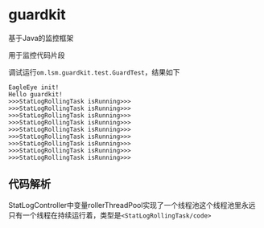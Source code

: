 # guardkit

基于Java的监控框架

用于监控代码片段

调试运行<code>om.lsm.guardkit.test.GuardTest</code>，结果如下
```text
EagleEye init!
Hello guardkit!
>>>StatLogRollingTask isRunning>>>
>>>StatLogRollingTask isRunning>>>
>>>StatLogRollingTask isRunning>>>
>>>StatLogRollingTask isRunning>>>
>>>StatLogRollingTask isRunning>>>
>>>StatLogRollingTask isRunning>>>
>>>StatLogRollingTask isRunning>>>
>>>StatLogRollingTask isRunning>>>
>>>StatLogRollingTask isRunning>>>
```
## 代码解析
StatLogController中变量rollerThreadPool实现了一个线程池这个线程池里永远只有一个线程在持续运行着，类型是<code><StatLogRollingTask/code>
